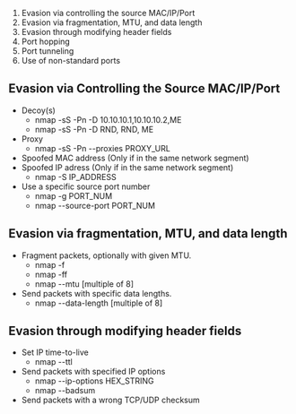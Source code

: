 1. Evasion via controlling the source MAC/IP/Port
2. Evasion via fragmentation, MTU, and data length
3. Evasion through modifying header fields
4. Port hopping
5. Port tunneling
6. Use of non-standard ports


## Evasion via Controlling the Source MAC/IP/Port
- Decoy(s) 
	- nmap -sS -Pn -D 10.10.10.1,10.10.10.2,ME
	- nmap -sS -Pn -D RND, RND, ME
- Proxy
	- nmap -sS -Pn --proxies PROXY_URL 
- Spoofed MAC address (Only if in the same network segment)
- Spoofed IP adress (Only if in the same network segment)
	- nmap -S IP_ADDRESS
- Use a specific source port number
	- nmap -g PORT_NUM 
	- nmap --source-port PORT_NUM
## Evasion via fragmentation, MTU, and data length
- Fragment packets, optionally with given MTU.
	- nmap -f
	- nmap -ff
	- nmap --mtu [multiple of 8]
- Send packets with specific data lengths.
	- nmap --data-length [multiple of 8]
## Evasion through modifying header fields
- Set IP time-to-live
	- nmap --ttl
- Send packets with specified IP options
	- nmap --ip-options HEX_STRING
	- nmap --badsum
- Send packets with a wrong TCP/UDP checksum

